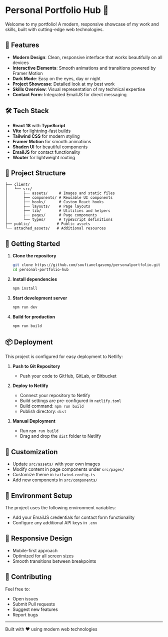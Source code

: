 # Personal Portfolio Hub 🚀

Welcome to my portfolio! A modern, responsive showcase of my work and skills, built with cutting-edge web technologies.

## 🌟 Features

- **Modern Design**: Clean, responsive interface that works beautifully on all devices
- **Interactive Elements**: Smooth animations and transitions powered by Framer Motion
- **Dark Mode**: Easy on the eyes, day or night
- **Project Showcase**: Detailed look at my best work
- **Skills Overview**: Visual representation of my technical expertise
- **Contact Form**: Integrated EmailJS for direct messaging

## 🛠️ Tech Stack

- **React 18** with **TypeScript**
- **Vite** for lightning-fast builds
- **Tailwind CSS** for modern styling
- **Framer Motion** for smooth animations
- **Shadcn UI** for beautiful components
- **EmailJS** for contact functionality
- **Wouter** for lightweight routing

## 📁 Project Structure

```
├── client/
│   └── src/
│       ├── assets/     # Images and static files
│       ├── components/ # Reusable UI components
│       ├── hooks/      # Custom React hooks
│       ├── layouts/    # Page layouts
│       ├── lib/        # Utilities and helpers
│       ├── pages/      # Page components
│       └── types/      # TypeScript definitions
├── public/            # Public assets
└── attached_assets/   # Additional resources
```

## 🚀 Getting Started

1. **Clone the repository**
   ```bash
   git clone https://github.com/soufianelqasemy/personalportfolio.git
   cd personal-portfolio-hub
   ```

2. **Install dependencies**
   ```bash
   npm install
   ```

3. **Start development server**
   ```bash
   npm run dev
   ```

4. **Build for production**
   ```bash
   npm run build
   ```

## 📦 Deployment

This project is configured for easy deployment to Netlify:

1. **Push to Git Repository**
   - Push your code to GitHub, GitLab, or Bitbucket

2. **Deploy to Netlify**
   - Connect your repository to Netlify
   - Build settings are pre-configured in `netlify.toml`
   - Build command: `npm run build`
   - Publish directory: `dist`

3. **Manual Deployment**
   - Run `npm run build`
   - Drag and drop the `dist` folder to Netlify

## 🎨 Customization

- Update `src/assets/` with your own images
- Modify content in page components under `src/pages/`
- Customize theme in `tailwind.config.ts`
- Add new components in `src/components/`

## 🔧 Environment Setup

The project uses the following environment variables:
- Add your EmailJS credentials for contact form functionality
- Configure any additional API keys in `.env`

## 📱 Responsive Design

- Mobile-first approach
- Optimized for all screen sizes
- Smooth transitions between breakpoints

## 🤝 Contributing

Feel free to:
- Open issues
- Submit Pull requests
- Suggest new features
- Report bugs

---

Built with ❤️ using modern web technologies
